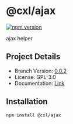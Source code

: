 # @cxl/ajax

[![npm version](https://badge.fury.io/js/%40cxl%2Fajax.svg)](https://badge.fury.io/js/%40cxl%2Fajax)

ajax helper

## Project Details

-   Branch Version: [0.0.2](https://npmjs.com/package/@cxl/ajax/v/0.0.2)
-   License: GPL-3.0
-   Documentation: [Link](https://cxlio.github.io/cxl/ajax)

## Installation

    npm install @cxl/ajax

